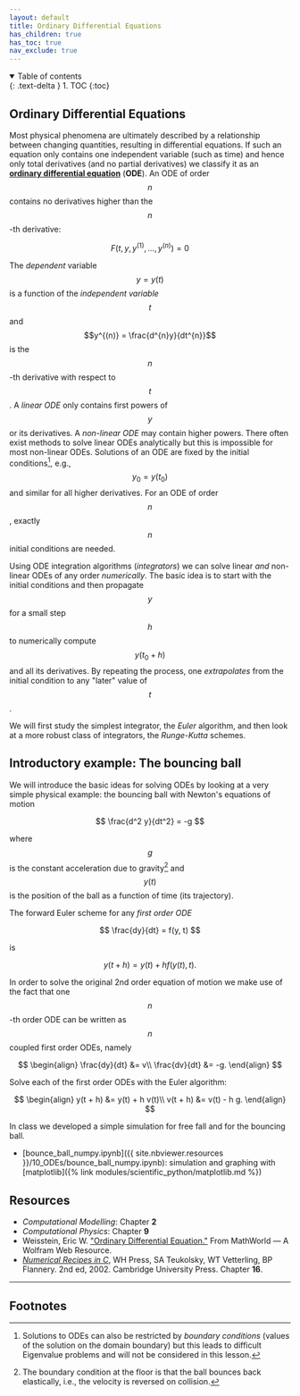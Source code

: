 ```yaml
---
layout: default
title: Ordinary Differential Equations
has_children: true
has_toc: true
nav_exclude: true
---
```


<details open markdown="block">
  <summary>
    Table of contents
  </summary>
  {: .text-delta }
1. TOC
{:toc}
</details>

## Ordinary Differential Equations

Most physical phenomena are ultimately described by a relationship
between changing quantities, resulting in differential equations. If
such an equation only contains one independent variable (such as time)
and hence only total derivatives (and no partial derivatives) we
classify it as an
**[ordinary differential equation](http://mathworld.wolfram.com/OrdinaryDifferentialEquation.html)**
(**ODE**). An ODE of order $$n$$ contains no derivatives higher than
the $$n$$-th derivative:

$$
F(t, y, y^{(1)},  \dots, y^{(n)}) = 0
$$

The *dependent* variable $$y = y(t)$$ is a function of the
*independent variable* $$t$$ and $$y^{(n)} = \frac{d^{n}y}{dt^{n}}$$
is the $$n$$-th derivative with respect to $$t$$. A *linear ODE* only
contains first powers of $$y$$ or its derivatives. A *non-linear ODE*
may contain higher powers. There often exist methods to solve linear
ODEs analytically but this is impossible for most non-linear
ODEs. Solutions of an ODE are fixed by the initial conditions[^1],
e.g., $$y_0 = y(t_{0})$$ and similar for all higher derivatives. For
an ODE of order $$n$$, exactly $$n$$ initial conditions are needed.

Using ODE integration algorithms (*integrators*) we can solve linear
*and* non-linear ODEs of any order *numerically*. The basic idea is to
start with the initial conditions and then propagate $$y$$ for a small
step $$h$$ to numerically compute $$y(t_0 + h)$$ and all its
derivatives. By repeating the process, one *extrapolates* from the
initial condition to any "later" value of $$t$$.

We will first study the simplest integrator, the *Euler* algorithm, and
then look at a more robust class of integrators, the *Runge-Kutta*
schemes.


## Introductory example: The bouncing ball

We will introduce the basic ideas for solving ODEs by looking at
a very simple physical example: the bouncing ball with Newton's
equations of motion

$$
\frac{d^2 y}{dt^2} = -g
$$

where $$g$$ is the constant acceleration due to gravity[^2] and
$$y(t)$$ is the position of the ball as a function of time (its
trajectory).

The forward Euler scheme for any *first order ODE* 

$$
\frac{dy}{dt} = f(y, t)
$$

is

$$
y(t + h) = y(t) + h f(y(t), t).
$$

In order to solve the original 2nd order equation of motion we make
use of the fact that one $$n$$-th order ODE can be written as $$n$$
coupled first order ODEs, namely

$$
\begin{align}
\frac{dy}{dt} &= v\\
\frac{dv}{dt} &= -g.
\end{align}
$$

Solve each of the first order ODEs with the Euler algorithm:

$$
\begin{align}
y(t + h) &= y(t) + h v(t)\\
v(t + h) &= v(t) - h g.
\end{align}
$$

In class we developed a simple simulation for free fall and for the
bouncing ball.

* [bounce_ball_numpy.ipynb]({{ site.nbviewer.resources }}/10_ODEs/bounce_ball_numpy.ipynb):
  simulation and graphing with [matplotlib]({% link
  modules/scientific_python/matplotlib.md %})



## Resources ##

* _Computational Modelling_: Chapter **2**
* _Computational Physics_: Chapter **9**
* Weisstein, Eric
  W. ["Ordinary Differential Equation."](http://mathworld.wolfram.com/OrdinaryDifferentialEquation.html)
  From MathWorld — A Wolfram Web Resource.
* _[Numerical Recipes in C](http://apps.nrbook.com/c/index.html)_, WH
  Press, SA Teukolsky, WT Vetterling, BP Flannery. 2nd
  ed, 2002. Cambridge University Press. Chapter **16**.


------------------------------------------------------------

## Footnotes

[^1]:

     Solutions to ODEs can also be restricted by *boundary conditions*
     (values of the solution on the domain boundary) but this leads to
     difficult Eigenvalue problems and will not be considered in this
     lesson.
	 
[^2]:

     The boundary condition at the floor is that the ball bounces back
     elastically, i.e., the velocity is reversed on collision.

